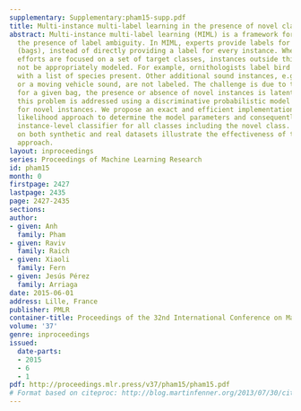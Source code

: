 ```yaml
---
supplementary: Supplementary:pham15-supp.pdf
title: Multi-instance multi-label learning in the presence of novel class instances
abstract: Multi-instance multi-label learning (MIML) is a framework for learning in
  the presence of label ambiguity. In MIML, experts provide labels for groups of instances
  (bags), instead of directly providing a label for every instance. When labeling
  efforts are focused on a set of target classes, instances outside this set will
  not be appropriately modeled. For example, ornithologists label bird audio recordings
  with a list of species present. Other additional sound instances, e.g., a rain drop
  or a moving vehicle sound, are not labeled. The challenge is due to the fact that
  for a given bag, the presence or absence of novel instances is latent. In this paper,
  this problem is addressed using a discriminative probabilistic model that accounts
  for novel instances. We propose an exact and efficient implementation of the maximum
  likelihood approach to determine the model parameters and consequently learn an
  instance-level classifier for all classes including the novel class. Experiments
  on both synthetic and real datasets illustrate the effectiveness of the proposed
  approach.
layout: inproceedings
series: Proceedings of Machine Learning Research
id: pham15
month: 0
firstpage: 2427
lastpage: 2435
page: 2427-2435
sections: 
author:
- given: Anh
  family: Pham
- given: Raviv
  family: Raich
- given: Xiaoli
  family: Fern
- given: Jesús Pérez
  family: Arriaga
date: 2015-06-01
address: Lille, France
publisher: PMLR
container-title: Proceedings of the 32nd International Conference on Machine Learning
volume: '37'
genre: inproceedings
issued:
  date-parts:
  - 2015
  - 6
  - 1
pdf: http://proceedings.mlr.press/v37/pham15/pham15.pdf
# Format based on citeproc: http://blog.martinfenner.org/2013/07/30/citeproc-yaml-for-bibliographies/
---
```

